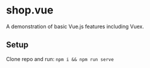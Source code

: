 # shop.vue

A demonstration of basic Vue.js features including Vuex.

## Setup

Clone repo and run:
`npm i && npm run serve`

